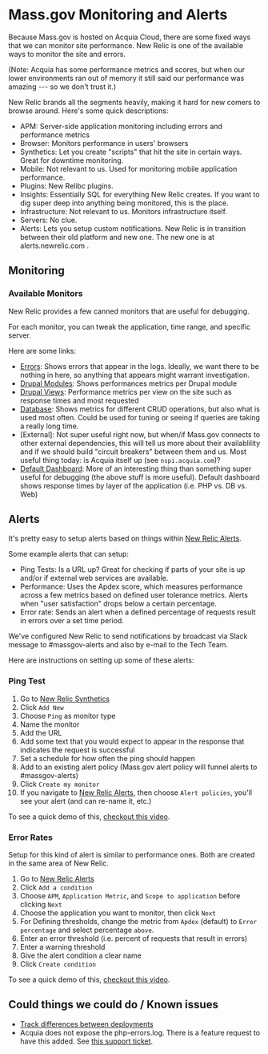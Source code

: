# Mass.gov Monitoring and Alerts

Because Mass.gov is hosted on Acquia Cloud, there are some fixed ways that we can monitor site performance. New Relic is one of the available ways to monitor the site and errors.

(Note: Acquia has some performance metrics and scores, but when our lower environments ran out of memory it still said our performance was amazing --- so we don't trust it.)

New Relic brands all the segments heavily, making it hard for new comers to browse around. Here's some quick descriptions:

- APM: Server-side application monitoring including errors and performance metrics
- Browser: Monitors performance in users' browsers
- Synthetics: Let you create "scripts" that hit the site in certain ways. Great for downtime monitoring.
- Mobile: Not relevant to us. Used for monitoring mobile application performance.
- Plugins: New Relibc plugins.
- Insights: Essentially SQL for everything New Relic creates. If you want to dig super deep into anything being monitored, this is the place.
- Infrastructure: Not relevant to us. Monitors infrastructure itself.
- Servers: No clue.
- Alerts: Lets you setup custom notifications. New Relic is in transition between their old platform and new one. The new one is at alerts.newrelic.com .

## Monitoring

### Available Monitors

New Relic provides a few canned monitors that are useful for debugging.

For each monitor, you can tweak the application, time range, and specific server.

Here are some links:

- [Errors](https://rpm.newrelic.com/accounts/1522041/applications/46704875/filterable_errors#/table?top_facet=transactionUiName&barchart=barchart&_k=8stx70): Shows errors that appear in the logs. Ideally, we want there to be nothing in here, so anything that appears might warrant investigation.
- [Drupal Modules](https://rpm.newrelic.com/accounts/1522041/applications/46704875/drupal/modules): Shows performances metrics per Drupal module
- [Drupal Views](https://rpm.newrelic.com/accounts/1522041/applications/46704875/drupal/views): Performance metrics per view on the site such as response times and most requested
- [Database](https://rpm.newrelic.com/accounts/1522041/applications/46704875/datastores#/overview/MySQL?value=total_call_time_per_minute): Shows metrics for different CRUD operations, but also what is used most often. Could be used for tuning or seeing if queries are taking a really long time.
- [External]: Not super useful right now, but when/if Mass.gov connects to other external dependencies, this will tell us more about their availablility and if we should build "circuit breakers" between them and us. Most useful thing today: is Acquia itself up (see `nspi.acquia.com`)?
- [Default Dashboard](https://rpm.newrelic.com/accounts/1522041/applications/46704875): More of an interesting thing than something super useful for debugging (the above stuff is more useful). Default dashboard shows response times by layer of the application (i.e. PHP vs. DB vs. Web)


## Alerts

It's pretty easy to setup alerts based on things within [New Relic Alerts](https://alerts.newrelic.com).

Some example alerts that can setup:

- Ping Tests: Is a URL up? Great for checking if parts of your site is up and/or if external web services are available.
- Performance: Uses the Apdex score, which measures performance across a few metrics based on defined user tolerance metrics. Alerts when "user satisfaction" drops below a certain percentage.
- Error rate: Sends an alert when a defined percentage of requests result in errors over a set time period.

We've configured New Relic to send notifications by broadcast via Slack message to #massgov-alerts and also by e-mail to the Tech Team.

Here are instructions on setting up some of these alerts:

### Ping Test

1. Go to [New Relic Synthetics](https://synthetics.newrelic.com)
1. Click `Add New`
1. Choose `Ping` as monitor type
1. Name the monitor
1. Add the URL
1. Add some text that you would expect to appear in the response that indicates the request is successful
1. Set a schedule for how often the ping should happen
1. Add to an existing alert policy (Mass.gov alert policy will funnel alerts to #massgov-alerts)
1. Click `Create my monitor`
1. If you navigate to [New Relic Alerts](https://alerts.newrelic.com), then choose `Alert policies`, you'll see your alert (and can re-name it, etc.)

To see a quick demo of this, [checkout this video](https://drive.google.com/file/d/0B08nMn1nAWOeRGlqdXhjejhYVnc/view?usp=sharing).

### Error Rates

Setup for this kind of alert is similar to performance ones. Both are created in the same area of New Relic.

1. Go to [New Relic Alerts](https://alerts.newrelic.com)
1. Click `Add a condition`
1. Choose `APM`, `Application Metric`, and `Scope to application` before clicking `Next`
1. Choose the application you want to monitor, then click `Next`
1. For Defining thresholds, change the metric from `Apdex` (default) to `Error percentage` and select percentage `above`.
1. Enter an error threshold (i.e. percent of requests that result in errors)
1. Enter a warning threshold
1. Give the alert condition a clear name
1. Click `Create condition`

To see a quick demo of this, [checkout this video](https://drive.google.com/open?id=0B08nMn1nAWOeX0ZYNUF6STdtZzA).


## Could things we could do / Known issues

- [Track differences between deployments](https://rpm.newrelic.com/accounts/1522041/applications/46704875/deployments)
- Acquia does not expose the php-errors.log. There is a feature request to have this added. See [this support ticket](https://insight.acquia.com/support/tickets/381074#animated).
